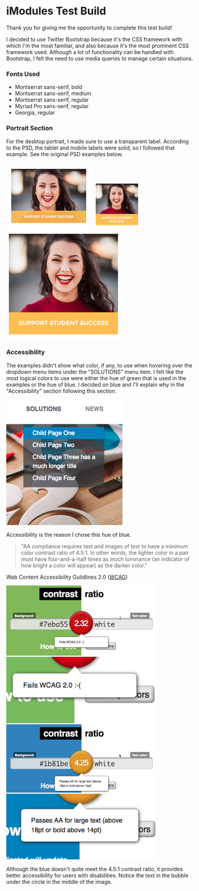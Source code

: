 # iModules Test Build

Thank you for giving me the opportunity to complete this test build!

I decided to use Twitter Bootstrap because it's the CSS framework with which I'm the most familiar, and also because it's the most prominent CSS framework used. Although a lot of functionality can be handled with Bootstrap, I felt the need to use media queries to manage certain situations.

### Fonts Used

* Montserrat sans-serif, bold
* Montserrat sans-serif, medium
* Montserrat sans-serif, regular
* Myriad Pro sans-serif, regular
* Georgia, regular

### Portrait Section

For the desktop portrait, I made sure to use a transparent label. According to the PSD, the tablet and mobile labels were solid, so I followed that example. See the original PSD examples below.

<p>
<img src="./assets/images/desktop_portrait.png">
<img src="./assets/images/tablet_portrait.png">
<img src="./assets/images/mobile_portrait.png">
</p>


### Accessibility
The examples didn't show what color, if any, to use when hovering over the dropdown menu items under the "SOLUTIONS" menu item. I felt like the most logical colors to use were either the hue of green that is used in the examples or the hue of blue. I decided on blue and I'll explain why in the "Accessibility" section following this section.

![Dropdown Menu](./assets/images/dropdown_image.png)

Accessibility is the reason I chose this hue of blue.
> "AA compliance requires text and images of text to have a minimum color contrast ratio of 4.5:1. In other words, the lighter color in a pair must have four-and-a-half times as much luminance (an indicator of how bright a color will appear) as the darker color."

Web Content Accessibility Guildlines 2.0 ([WCAG](https://www.w3.org/WAI/standards-guidelines/wcag/))

<p float="left">
<img src="./assets/images/green_contrast.png" alt="green" width="400" />
<img src="./assets/images/green_fail.png" alt="green" width="400" />
<img src="./assets/images/blue_contrast.png" alt="blue" width="400" />
<img src="./assets/images/blue_pass.png" alt="green" width="400" />
</p>


Although the blue doesn't quite meet the 4.5:1 contrast ratio, it provides better accessibility for users with disabilities. Notice the text in the bubble under the circle in the middle of the image.
